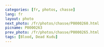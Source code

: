```yaml
---
categories: [fr, photos, chasse]
lang: fr
layout: photo
next_photo: /fr/photos/chasse/P0000260.html
picname: P0000263
prev_photo: /fr/photos/chasse/P0000265.html
tags: [Blood, Dead Kudu]
---
```

